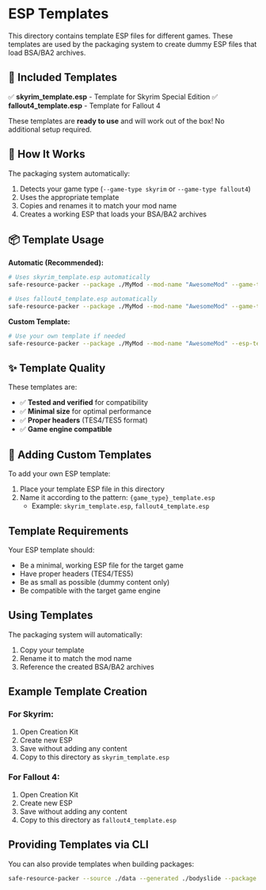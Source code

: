 # ESP Templates

This directory contains template ESP files for different games. These templates are used by the packaging system to create dummy ESP files that load BSA/BA2 archives.

## 🎯 Included Templates

✅ **skyrim_template.esp** - Template for Skyrim Special Edition
✅ **fallout4_template.esp** - Template for Fallout 4

These templates are **ready to use** and will work out of the box! No additional setup required.

## 🚀 How It Works

The packaging system automatically:

1. Detects your game type (`--game-type skyrim` or `--game-type fallout4`)
2. Uses the appropriate template
3. Copies and renames it to match your mod name
4. Creates a working ESP that loads your BSA/BA2 archives

## 📦 Template Usage

**Automatic (Recommended):**

```bash
# Uses skyrim_template.esp automatically
safe-resource-packer --package ./MyMod --mod-name "AwesomeMod" --game-type skyrim

# Uses fallout4_template.esp automatically
safe-resource-packer --package ./MyMod --mod-name "AwesomeMod" --game-type fallout4
```

**Custom Template:**

```bash
# Use your own template if needed
safe-resource-packer --package ./MyMod --mod-name "AwesomeMod" --esp-template ./my_custom.esp
```

## ✨ Template Quality

These templates are:

-   ✅ **Tested and verified** for compatibility
-   ✅ **Minimal size** for optimal performance
-   ✅ **Proper headers** (TES4/TES5 format)
-   ✅ **Game engine compatible**

## 🔧 Adding Custom Templates

To add your own ESP template:

1. Place your template ESP file in this directory
2. Name it according to the pattern: `{game_type}_template.esp`
    - Example: `skyrim_template.esp`, `fallout4_template.esp`

## Template Requirements

Your ESP template should:

-   Be a minimal, working ESP file for the target game
-   Have proper headers (TES4/TES5)
-   Be as small as possible (dummy content only)
-   Be compatible with the target game engine

## Using Templates

The packaging system will automatically:

1. Copy your template
2. Rename it to match the mod name
3. Reference the created BSA/BA2 archives

## Example Template Creation

### For Skyrim:

1. Open Creation Kit
2. Create new ESP
3. Save without adding any content
4. Copy to this directory as `skyrim_template.esp`

### For Fallout 4:

1. Open Creation Kit
2. Create new ESP
3. Save without adding any content
4. Copy to this directory as `fallout4_template.esp`

## Providing Templates via CLI

You can also provide templates when building packages:

```bash
safe-resource-packer --source ./data --generated ./bodyslide --package ./output --esp-template ./my_template.esp
```
